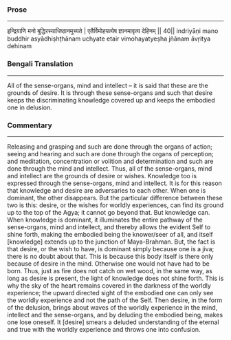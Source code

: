### Prose 
 --- 
इन्द्रियाणि मनो बुद्धिरस्याधिष्ठानमुच्यते |
एतैर्विमोहयत्येष ज्ञानमावृत्य देहिनम् || 40||
indriyāṇi mano buddhir asyādhiṣhṭhānam uchyate
etair vimohayatyeṣha jñānam āvṛitya dehinam

### Bengali Translation 
 --- 
All of the sense-organs, mind and intellect – it is said that these are the grounds of desire. It is through these sense-organs and such that desire keeps the discriminating knowledge covered up and keeps the embodied one in delusion.

### Commentary 
 --- 
Releasing and grasping and such are done through the organs of action; seeing and hearing and such are done through the organs of perception; and meditation, concentration or volition and determination and such are done through the mind and intellect. Thus, all of the sense-organs, mind and intellect are the grounds of desire or wishes. Knowledge too is expressed through the sense-organs, mind and intellect. It is for this reason that knowledge and desire are adversaries to each other. When one is dominant, the other disappears. But the particular difference between these two is this: desire, or the wishes for worldly experiences, can find its ground up to the top of the Agya; it cannot go beyond that. But knowledge can. When knowledge is dominant, it illuminates the entire pathway of the sense-organs, mind and intellect, and thereby allows the evident Self to shine forth, making the embodied being the knower/seer of all, and itself [knowledge] extends up to the junction of Maya-Brahman. But, the fact is that desire, or the wish to have, is dominant simply because one is a jiva; there is no doubt about that. This is because this body itself is there only because of desire in the mind. Otherwise one would not have had to be born. Thus, just as fire does not catch on wet wood, in the same way, as long as desire is present, the light of knowledge does not shine forth. This is why the sky of the heart remains covered in the darkness of the worldly experience; the upward directed sight of the embodied one can only see the worldly experience and not the path of the Self. Then desire, in the form of the delusion, brings about waves of the worldly experience in the mind, intellect and the sense-organs, and by deluding the embodied being, makes one lose oneself. It [desire] smears a deluded understanding of the eternal and true with the worldly experience and throws one into confusion.  